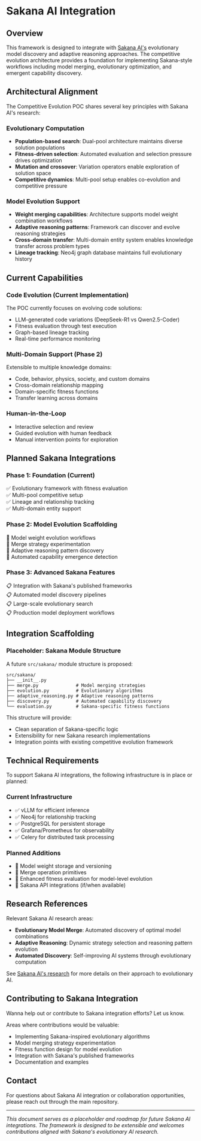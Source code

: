 # Sakana AI Integration

## Overview

This framework is designed to integrate with [Sakana AI's](https://sakana.ai/) evolutionary model discovery and adaptive reasoning approaches. The competitive evolution architecture provides a foundation for implementing Sakana-style workflows including model merging, evolutionary optimization, and emergent capability discovery.

## Architectural Alignment

The Competitive Evolution POC shares several key principles with Sakana AI's research:

### Evolutionary Computation
- **Population-based search**: Dual-pool architecture maintains diverse solution populations
- **Fitness-driven selection**: Automated evaluation and selection pressure drives optimization
- **Mutation and crossover**: Variation operators enable exploration of solution space
- **Competitive dynamics**: Multi-pool setup enables co-evolution and competitive pressure

### Model Evolution Support
- **Weight merging capabilities**: Architecture supports model weight combination workflows
- **Adaptive reasoning patterns**: Framework can discover and evolve reasoning strategies
- **Cross-domain transfer**: Multi-domain entity system enables knowledge transfer across problem types
- **Lineage tracking**: Neo4j graph database maintains full evolutionary history

## Current Capabilities

### Code Evolution (Current Implementation)
The POC currently focuses on evolving code solutions:
- LLM-generated code variations (DeepSeek-R1 vs Qwen2.5-Coder)
- Fitness evaluation through test execution
- Graph-based lineage tracking
- Real-time performance monitoring

### Multi-Domain Support (Phase 2)
Extensible to multiple knowledge domains:
- Code, behavior, physics, society, and custom domains
- Cross-domain relationship mapping
- Domain-specific fitness functions
- Transfer learning across domains

### Human-in-the-Loop
- Interactive selection and review
- Guided evolution with human feedback
- Manual intervention points for exploration

## Planned Sakana Integrations

### Phase 1: Foundation (Current)
✅ Evolutionary framework with fitness evaluation  
✅ Multi-pool competitive setup  
✅ Lineage and relationship tracking  
✅ Multi-domain entity support  

### Phase 2: Model Evolution Scaffolding
🔄 Model weight evolution workflows  
🔄 Merge strategy experimentation  
🔄 Adaptive reasoning pattern discovery  
🔄 Automated capability emergence detection  

### Phase 3: Advanced Sakana Features
📋 Integration with Sakana's published frameworks  
📋 Automated model discovery pipelines  
📋 Large-scale evolutionary search  
📋 Production model deployment workflows  

## Integration Scaffolding

### Placeholder: Sakana Module Structure

A future `src/sakana/` module structure is proposed:

```
src/sakana/
├── __init__.py
├── merge.py              # Model merging strategies
├── evolution.py          # Evolutionary algorithms
├── adaptive_reasoning.py # Adaptive reasoning patterns
├── discovery.py          # Automated capability discovery
└── evaluation.py         # Sakana-specific fitness functions
```

This structure will provide:
- Clean separation of Sakana-specific logic
- Extensibility for new Sakana research implementations
- Integration points with existing competitive evolution framework

## Technical Requirements

To support Sakana AI integrations, the following infrastructure is in place or planned:

### Current Infrastructure
- ✅ vLLM for efficient inference
- ✅ Neo4j for relationship tracking
- ✅ PostgreSQL for persistent storage
- ✅ Grafana/Prometheus for observability
- ✅ Celery for distributed task processing

### Planned Additions
- 🔄 Model weight storage and versioning
- 🔄 Merge operation primitives
- 🔄 Enhanced fitness evaluation for model-level evolution
- 🔄 Sakana API integrations (if/when available)

## Research References

Relevant Sakana AI research areas:
- **Evolutionary Model Merge**: Automated discovery of optimal model combinations
- **Adaptive Reasoning**: Dynamic strategy selection and reasoning pattern evolution
- **Automated Discovery**: Self-improving AI systems through evolutionary computation

See [Sakana AI's research](https://sakana.ai/) for more details on their approach to evolutionary AI.

## Contributing to Sakana Integration

Wanna help out or contribute to Sakana integration efforts? Let us know.

Areas where contributions would be valuable:
- Implementing Sakana-inspired evolutionary algorithms
- Model merging strategy experimentation
- Fitness function design for model evolution
- Integration with Sakana's published frameworks
- Documentation and examples

## Contact

For questions about Sakana AI integration or collaboration opportunities, please reach out through the main repository.

---

*This document serves as a placeholder and roadmap for future Sakana AI integrations. The framework is designed to be extensible and welcomes contributions aligned with Sakana's evolutionary AI research.*
